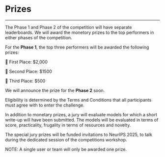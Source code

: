 # Prizes
***
The Phase 1 and Phase 2 of the competition will have separate leaderboards. We will award the monetory prizes to the top performers in either phases of the competition.

For the **Phase 1**, the top three performers will be awarded the following prizes:

🥇 First Place: $2,000

🥈 Second Place: $1500

🥉 Third Place: $500

We will announce the prize for the **Phase 2** soon. 

Eligibility is determined by the Terms and Conditions that all participants must agree with to enter the challenge.

In addition to monetary prizes, a jury will evaluate models for which a short write-up will have been submitted. The models will be evaluated in terms of score, practicality, frugality in terms of resources and novelty.

The special jury prizes will be funded invitations to NeurIPS 2025, to talk during the dedicated session of the competitions workshop.

NOTE: A single user or team will only be awarded one prize.
